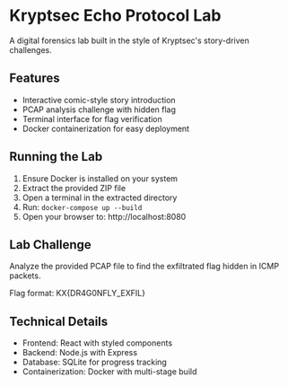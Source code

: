 # Kryptsec Echo Protocol Lab

A digital forensics lab built in the style of Kryptsec's story-driven challenges.

## Features
- Interactive comic-style story introduction
- PCAP analysis challenge with hidden flag
- Terminal interface for flag verification
- Docker containerization for easy deployment

## Running the Lab

1. Ensure Docker is installed on your system
2. Extract the provided ZIP file
3. Open a terminal in the extracted directory
4. Run: `docker-compose up --build`
5. Open your browser to: http://localhost:8080

## Lab Challenge
Analyze the provided PCAP file to find the exfiltrated flag hidden in ICMP packets.

Flag format: KX{DR4G0NFLY_EXFIL}

## Technical Details
- Frontend: React with styled components
- Backend: Node.js with Express
- Database: SQLite for progress tracking
- Containerization: Docker with multi-stage build